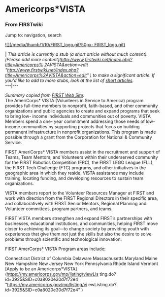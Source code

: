 # Americorps*VISTA

### From FIRSTwiki

Jump to: navigation, search

[![](/media/thumb/1/10/FIRST_logo.gif/50px-
FIRST_logo.gif)](Image:FIRST_logo.gif "" )

|  _This article is currently a stub (a short article without much content).
[Please add more content](http://www.firstwiki.net/index.php?title=Americorps%
2AVISTA&action=edit
"http://www.firstwiki.net/index.php?title=Americorps%2AVISTA&action=edit" ) to
make a significant article. If you'd like to add to more stubs, look at the
list of [short articles](Special:Shortpages "Special:Shortpages"
)._  
---|---  
  
  
_Summary copied from [FIRST Web
Site](http://www.usfirst.org/community/volunteers/content.aspx?id=3312
"http://www.usfirst.org/community/volunteers/content.aspx?id=3312" ):_  
The AmeriCorps* VISTA (Volunteers in Service to America) program provides
full-time members to nonprofit, faith-based, and other community organizations
and public agencies to create and expand programs that seek to bring low-
income individuals and communities out of poverty. VISTA Members spend a one-
year commitment addressing those needs of low-income communities by supporting
projects that focus on building permanent infrastructure in nonprofit
organizations. This program is made possible through a grant from the
Corporation for National &amp; Community Service.

FIRST AmeriCorps* VISTA members assist in the recruitment and support of
Teams, Team Mentors, and Volunteers within their underserved community for the
FIRST Robotics Competition (FRC), the FIRST LEGO League (FLL), the FIRST Tech
Challenge (FTC) programs, and other initiatives in the geographic area in
which they reside. VISTA assistance may include training, locating funding,
and developing resources to sustain team organizations.

VISTA members report to the Volunteer Resources Manager at FIRST and work with
direction from the FIRST Regional Directors in their specific area, and
collaboratively with FIRST Senior Mentors, Regional Planning and Volunteer
committees, program partners, and teams.

FIRST VISTA members strengthen and expand FIRST’s partnerships with
businesses, educational institutions, and communities, helping FIRST move
closer to achieving its goal—to change society by providing youth with
experiences that give them not just the skills but also the desire to solve
problems through scientific and technological innovation.

FIRST AmerCorps* VISTA Program areas include:

Connecticut District of Columbia Delaware Massachusetts Maryland Maine New
Hampshire New Jersey New York Pennsylvania Rhode Island Vermont  
[Apply to be an Americorps*VISTA](https://my.americorps.gov/mp/listing/viewLis
ting.do?id=3925&SID=c0a8020e30d7f72e4 "https://my.americorps.gov/mp/listing/vi
ewListing.do?id=3925&SID=c0a8020e30d7f72e4" )

